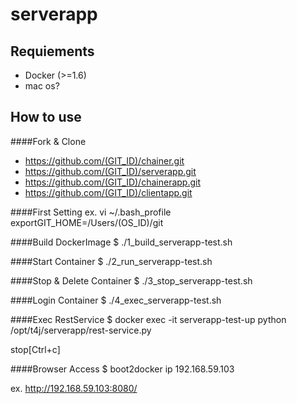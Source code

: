 serverapp
=====================
## Requiements

- Docker (>=1.6)
- mac os?

## How to use

####Fork & Clone
- https://github.com/(GIT_ID)/chainer.git
- https://github.com/(GIT_ID)/serverapp.git
- https://github.com/(GIT_ID)/chainerapp.git
- https://github.com/(GIT_ID)/clientapp.git

####First Setting
ex.
vi ~/.bash_profile
exportGIT_HOME=/Users/(OS_ID)/git

####Build DockerImage
  $ ./1_build_serverapp-test.sh

####Start Container
  $ ./2_run_serverapp-test.sh

####Stop & Delete Container
  $ ./3_stop_serverapp-test.sh

####Login Container
  $ ./4_exec_serverapp-test.sh

####Exec RestService
  $ docker exec -it serverapp-test-up python /opt/t4j/serverapp/rest-service.py

stop[Ctrl+c]

####Browser Access
  $ boot2docker ip
  192.168.59.103

ex. http://192.168.59.103:8080/
